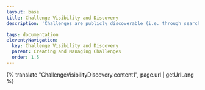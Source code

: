 ```yaml
---
layout: base
title: Challenge Visibility and Discovery
description: 'Challenges are publicly discoverable (i.e. through search results) only if both the challenge and its parent project are set to visible. If either is not visible, the challenge will not be discoverable and will not appear in search results.'

tags: documentation
eleventyNavigation:
  key: Challenge Visibility and Discovery
  parent: Creating and Managing Challenges
  order: 1.5
---
```


{% translate "ChallengeVisibilityDiscovery.content1", page.url | getUrlLang %}
